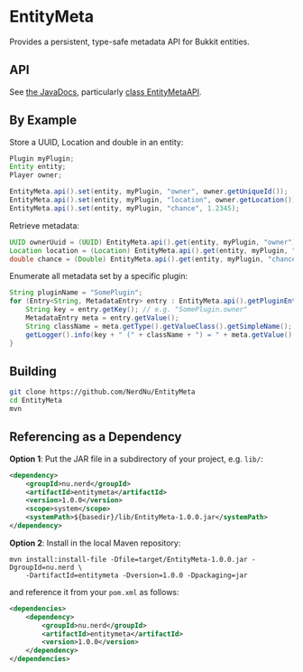 EntityMeta
==========
Provides a persistent, type-safe metadata API for Bukkit entities.

API
---
See [the JavaDocs](https://nerdnu.github.io/EntityMeta/docs/api/index.html), particularly [class EntityMetaAPI](https://nerdnu.github.io/EntityMeta/docs/api/index.html?nu/nerd/entitymeta/EntityMetaAPI.html).

By Example
----------
Store a UUID, Location and double in an entity:
```java
Plugin myPlugin;
Entity entity;
Player owner;

EntityMeta.api().set(entity, myPlugin, "owner", owner.getUniqueId());
EntityMeta.api().set(entity, myPlugin, "location", owner.getLocation());
EntityMeta.api().set(entity, myPlugin, "chance", 1.2345);
```

Retrieve metadata:
```java
UUID ownerUuid = (UUID) EntityMeta.api().get(entity, myPlugin, "owner");
Location location = (Location) EntityMeta.api().get(entity, myPlugin, "location");
double chance = (Double) EntityMeta.api().get(entity, myPlugin, "chance");
```

Enumerate all metadata set by a specific plugin:
```java
String pluginName = "SomePlugin";
for (Entry<String, MetadataEntry> entry : EntityMeta.api().getPluginEntries(entity, pluginName)) {
    String key = entry.getKey(); // e.g. "SomePlugin.owner"
    MetadataEntry meta = entry.getValue();
    String className = meta.getType().getValueClass().getSimpleName();
    getLogger().info(key + " (" + className + ") = " + meta.getValue() + " (stored as: " + meta.getTag() + ")");
}
```

Building
--------
```sh
git clone https://github.com/NerdNu/EntityMeta
cd EntityMeta
mvn
```

Referencing as a Dependency
---------------------------
**Option 1**: Put the JAR file in a subdirectory of your project, e.g. `lib/`:

```xml
<dependency>
	<groupId>nu.nerd</groupId>
	<artifactId>entitymeta</artifactId>
	<version>1.0.0</version>
	<scope>system</scope>
	<systemPath>${basedir}/lib/EntityMeta-1.0.0.jar</systemPath>
</dependency>
```

**Option 2**: Install in the local Maven repository:
```
mvn install:install-file -Dfile=target/EntityMeta-1.0.0.jar -DgroupId=nu.nerd \
    -DartifactId=entitymeta -Dversion=1.0.0 -Dpackaging=jar
```

and reference it from your `pom.xml` as follows:

```xml
<dependencies>
	<dependency>
		<groupId>nu.nerd</groupId>
		<artifactId>entitymeta</artifactId>
		<version>1.0.0</version>
	</dependency>
</dependencies>
```
